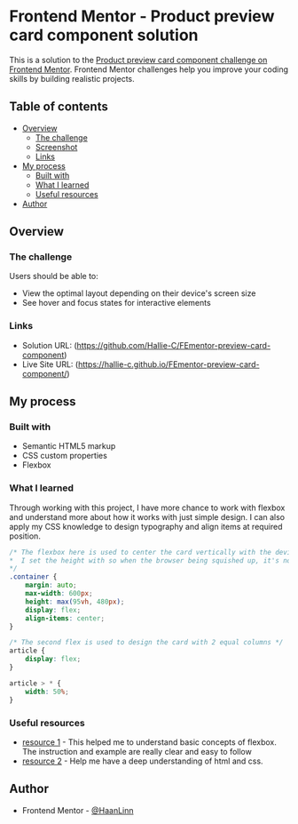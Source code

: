 # Frontend Mentor - Product preview card component solution

This is a solution to the [Product preview card component challenge on Frontend Mentor](https://www.frontendmentor.io/challenges/product-preview-card-component-GO7UmttRfa). Frontend Mentor challenges help you improve your coding skills by building realistic projects. 

## Table of contents

- [Overview](#overview)
  - [The challenge](#the-challenge)
  - [Screenshot](#screenshot)
  - [Links](#links)
- [My process](#my-process)
  - [Built with](#built-with)
  - [What I learned](#what-i-learned)
  - [Useful resources](#useful-resources)
- [Author](#author)

## Overview

### The challenge

Users should be able to:

- View the optimal layout depending on their device's screen size
- See hover and focus states for interactive elements

### Links

- Solution URL: (https://github.com/Hallie-C/FEmentor-preview-card-component)
- Live Site URL: (https://hallie-c.github.io/FEmentor-preview-card-component/)

## My process

### Built with

- Semantic HTML5 markup
- CSS custom properties
- Flexbox

### What I learned

Through working with this project, I have more chance to work with flexbox and understand more about how it works with just simple design. I can also apply my CSS knowledge to design typography and align items at required position.

```css
/* The flexbox here is used to center the card vertically with the device view 
*  I set the height with so when the browser being squished up, it's not going to cut down the origin size of the card
*/
.container {
    margin: auto;
    max-width: 600px;
    height: max(95vh, 480px);
    display: flex;
    align-items: center;
}

/* The second flex is used to design the card with 2 equal columns */
article {
    display: flex;
}

article > * {
    width: 50%;
}
```

### Useful resources

- [resource 1](https://www.youtube.com/watch?v=u044iM9xsWU) - This helped me to understand basic concepts of flexbox. The instruction and example are really clear and easy to follow
- [resource 2](https://www.w3schools.com/css/default.asp) - Help me have a deep understanding of html and css. 

## Author
- Frontend Mentor - [@HaanLinn](https://www.frontendmentor.io/profile/HaanLinn)


